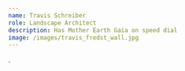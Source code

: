 ```yaml
---
name: Travis Schreiber
role: Landscape Architect
description: Has Mother Earth Gaia on speed dial
image: /images/travis_fredst_wall.jpg
---
```

.